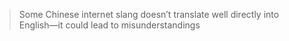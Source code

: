 > Some Chinese internet slang doesn’t translate well directly into English—it could lead to misunderstandings
